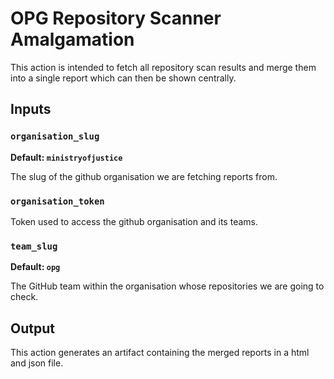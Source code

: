 # OPG Repository Scanner Amalgamation

This action is intended to fetch all repository scan results and merge them into a single report which can then be shown centrally.

## Inputs

### `organisation_slug`

**Default: `ministryofjustice`**

The slug of the github organisation we are fetching reports from.

### `organisation_token`

Token used to access the github organisation and its teams.

### `team_slug`

**Default: `opg`**

The GitHub team within the organisation whose repositories we are going to check.


## Output

This action generates an artifact containing the merged reports in a html and json file.
